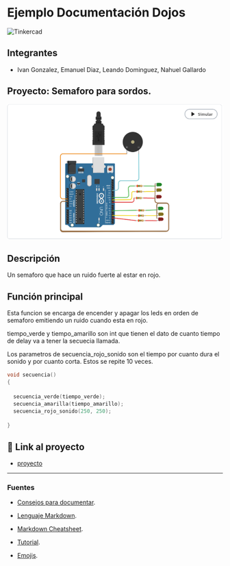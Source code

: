 # Ejemplo Documentación Dojos
![Tinkercad](./img/ArduinoTinkercad.jpg)


## Integrantes 
- Ivan Gonzalez, Emanuel Diaz, Leando Dominguez, Nahuel Gallardo


## Proyecto: Semaforo para sordos.
![Tinkercad](./img/arduino_grupal_1.png)


## Descripción
Un semaforo que hace un ruido fuerte al estar en rojo.

## Función principal
Esta funcion se encarga de encender y apagar los leds en orden de semaforo emitiendo un ruido cuando esta en rojo.

tiempo_verde y tiempo_amarillo son int que tienen el dato de cuanto tiempo de delay va a tener la secuecia llamada.

Los parametros de secuencia_rojo_sonido son el tiempo por cuanto dura el sonido y por cuanto corta. Estos se repite 10 veces.

~~~ C (lenguaje en el que esta escrito)
void secuencia()
{
  
  secuencia_verde(tiempo_verde);
  secuencia_amarilla(tiempo_amarillo);
  secuencia_rojo_sonido(250, 250);
  
}
~~~

## :robot: Link al proyecto
- [proyecto](https://www.tinkercad.com/things/kuVxSfXPISz?sharecode=K9BxnWGeQkrqQvVaxeRv2UcdXNd89HusIHRD_L90xJA)

---
### Fuentes
- [Consejos para documentar](https://www.sohamkamani.com/how-to-write-good-documentation/#architecture-documentation).

- [Lenguaje Markdown](https://markdown.es/sintaxis-markdown/#linkauto).

- [Markdown Cheatsheet](https://github.com/adam-p/markdown-here/wiki/Markdown-Cheatsheet).

- [Tutorial](https://www.youtube.com/watch?v=oxaH9CFpeEE).

- [Emojis](https://gist.github.com/rxaviers/7360908).
